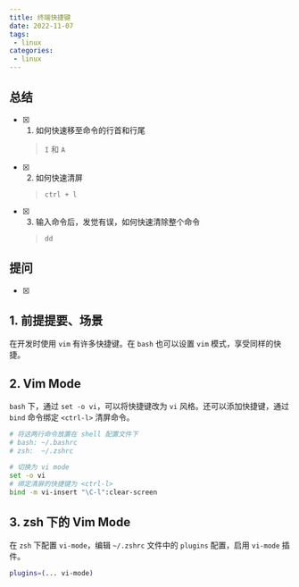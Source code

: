```yaml
---
title: 终端快捷键
date: 2022-11-07
tags:
 - linux
categories: 
 - linux
---
```



## 总结
- [x] 1. 如何快速移至命令的行首和行尾
    > `I` 和 `A`
- [x] 2. 如何快速清屏
    > `ctrl + l`
- [x] 3. 输入命令后，发觉有误，如何快速清除整个命令
    > `dd`





## 提问
- [x] 





## 1. 前提提要、场景
在开发时使用 `vim` 有许多快捷键。在 `bash` 也可以设置 `vim` 模式，享受同样的快捷。 





## 2. Vim Mode
`bash` 下，通过 `set -o vi`，可以将快捷键改为 `vi` 风格。还可以添加快捷键，通过 `bind` 命令绑定 `<ctrl-l>` 清屏命令。

```bash
# 将这两行命令放置在 shell 配置文件下
# bash: ~/.bashrc
# zsh:  ~/.zshrc

# 切换为 vi mode
set -o vi
# 绑定清屏的快捷键为 <ctrl-l>
bind -m vi-insert "\C-l":clear-screen
```


## 3. zsh 下的 Vim Mode
在 `zsh` 下配置 `vi-mode`，编辑 `~/.zshrc` 文件中的 `plugins` 配置，启用 `vi-mode` 插件。
```bash
plugins=(... vi-mode)
```




